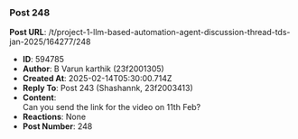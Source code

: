 ### Post 248
**Post URL**: /t/project-1-llm-based-automation-agent-discussion-thread-tds-jan-2025/164277/248
- **ID**: 594785
- **Author**: B Varun karthik (23f2001305)
- **Created At**: 2025-02-14T05:30:00.714Z
- **Reply To**: Post 243 (Shashannk, 23f2003413)
- **Content**:  
  Can you send the link for the video on 11th Feb?
- **Reactions**: None
- **Post Number**: 248


